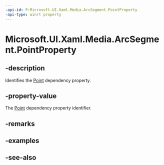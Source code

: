 ```yaml
---
-api-id: P:Microsoft.UI.Xaml.Media.ArcSegment.PointProperty
-api-type: winrt property
---
```


<!-- Property syntax
public Windows.UI.Xaml.DependencyProperty PointProperty { get; }
-->

# Microsoft.UI.Xaml.Media.ArcSegment.PointProperty

## -description
Identifies the [Point](arcsegment_point.md) dependency property.

## -property-value
The [Point](arcsegment_point.md) dependency property identifier.

## -remarks

## -examples

## -see-also
